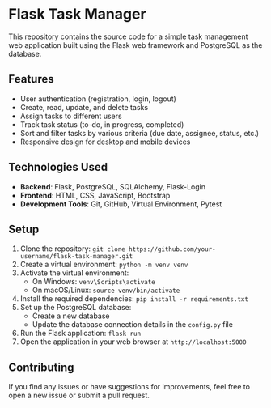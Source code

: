 # Flask Task Manager

This repository contains the source code for a simple task management web application built using the Flask web framework and PostgreSQL as the database.

## Features

- User authentication (registration, login, logout)
- Create, read, update, and delete tasks
- Assign tasks to different users
- Track task status (to-do, in progress, completed)
- Sort and filter tasks by various criteria (due date, assignee, status, etc.)
- Responsive design for desktop and mobile devices

## Technologies Used

- **Backend**: Flask, PostgreSQL, SQLAlchemy, Flask-Login
- **Frontend**: HTML, CSS, JavaScript, Bootstrap
- **Development Tools**: Git, GitHub, Virtual Environment, Pytest

## Setup

1. Clone the repository: `git clone https://github.com/your-username/flask-task-manager.git`
2. Create a virtual environment: `python -m venv venv`
3. Activate the virtual environment:
   - On Windows: `venv\Scripts\activate`
   - On macOS/Linux: `source venv/bin/activate`
4. Install the required dependencies: `pip install -r requirements.txt`
5. Set up the PostgreSQL database:
   - Create a new database
   - Update the database connection details in the `config.py` file
6. Run the Flask application: `flask run`
7. Open the application in your web browser at `http://localhost:5000`

## Contributing

If you find any issues or have suggestions for improvements, feel free to open a new issue or submit a pull request.
